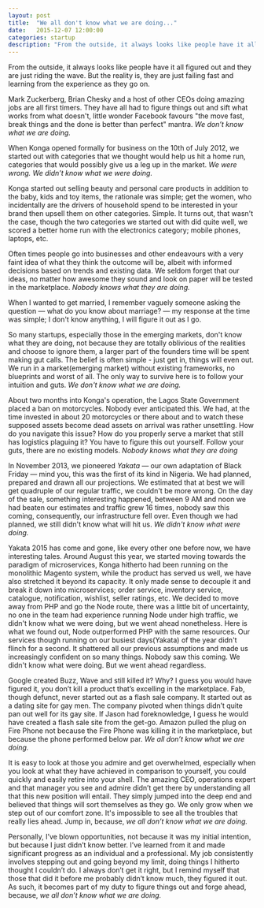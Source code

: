 ```yaml
---
layout: post
title:  "We all don't know what we are doing..."
date:   2015-12-07 12:00:00
categories: startup
description: "From the outside, it always looks like people have it all figured out and they are just riding the wave. But the reality is, they are just failing fast and learning from the experience as they go on. "
---
```


From the outside, it always looks like people have it all figured out and they are just riding the wave. But the reality is, they are just failing fast and learning from the experience as they go on. 

Mark Zuckerberg, Brian Chesky and a host of other CEOs doing amazing jobs are all first timers. They have all had to figure things out and sift what works from what doesn't, little wonder Facebook favours "the move fast, break things and the done is better than perfect" mantra. *We don’t know what we are doing.*

When Konga opened formally for business on the 10th of July 2012, we started out with categories that we thought would help us hit a home run, categories that would possibly give us a leg up in the market. *We were wrong. We didn’t know what we were doing.*

Konga started out selling beauty and personal care products in addition to the baby, kids and toy items, the rationale was simple; get the women, who incidentally are the drivers of household spend to be interested in your brand then upsell them on other categories. Simple. It turns out, that wasn't the case, though the two categories we started out with did quite well, we scored a better home run with the electronics category; mobile phones, laptops, etc.

Often times people go into businesses and other endeavours with a very faint idea of what they think the outcome will be, albeit with informed decisions based on trends and existing data. We seldom forget that our ideas, no matter how awesome they sound and look on paper will be tested in the marketplace. *Nobody knows what they are doing.*

When I wanted to get married, I remember vaguely someone asking the question &mdash; what do you know about marriage? &mdash; my response at the time was simple; I don't know anything, I will figure it out as I go. 

So many startups, especially those in the emerging markets, don't know what they are doing, not because they are totally oblivious of the realities and choose to ignore them, a larger part of the founders time will be spent making gut calls. The belief is often simple - just get in, things will even out. We run in a market(emerging market) without existing frameworks, no blueprints and worst of all. The only way to survive here is to follow your intuition and guts. *We don't know what we are doing.*

About two months into Konga's operation, the Lagos State Government placed a ban on motorcycles. Nobody ever anticipated this. We had, at the time invested in about 20 motorcycles or there about and to watch these supposed assets become dead assets on arrival was rather unsettling. How do you navigate this issue? How do you properly serve a market that still has logistics plaguing it? You have to figure this out yourself. Follow your guts, there are no existing models. *Nobody knows what they are doing*

In November 2013, we pioneered *Yakata* &mdash; our own adaptation of Black Friday &mdash; mind you, this was the first of its kind in Nigeria. We had planned, prepared and drawn all our projections. We estimated that at best we will get quadruple of our regular traffic, we couldn't be more wrong. On the day of the sale, something interesting happened, between 9 AM  and noon we had beaten our estimates and traffic grew 16 times, nobody saw this coming, consequently, our infrastructure fell over. Even though we had planned, we still didn't know what will hit us. *We didn't know what were doing.*

Yakata 2015 has come and gone, like every other one before now, we have interesting tales. Around August this year, we started moving towards the paradigm of microservices, Konga hitherto had been running on the monolithic Magento system, while the product has served us well, we have also stretched it beyond its capacity. It only made sense to decouple it and break it down into microservices; order service, inventory service, catalogue, notification, wishlist, seller ratings, etc. We decided to move away from PHP and go the Node route, there was a little bit of uncertainty, no one in the team had experience running Node under high traffic, we didn't know what we were doing, but we went ahead nonetheless. Here is what we found out, Node outperformed PHP with the same resources. Our services though running on our busiest days(Yakata) of the year didn't flinch for a second. It shattered all our previous assumptions and made us increasingly confident on so many things. Nobody saw this coming. We didn't know what were doing. But we went ahead regardless.

Google created Buzz, Wave and still killed it? Why? I guess you would have figured it, you don’t kill a product that’s excelling in the marketplace. Fab, though defunct, never started out as a flash sale company. It started out as a dating site for gay men. The company pivoted when things didn’t quite pan out well for its gay site. If Jason had foreknowledge, I guess he would have created a flash sale site from the get-go. Amazon pulled the plug on Fire Phone not because the Fire Phone was killing it in the marketplace, but because the phone performed below par. *We all don’t know what we are doing.*

It is easy to look at those you admire and get overwhelmed, especially when you look at what they have achieved in comparison to yourself, you could quickly and easily retire into your shell. The amazing CEO, operations expert and that manager you see and admire didn’t get there by understanding all that this new position will entail. They simply jumped into the deep end and believed that things will sort themselves as they go. We only grow when we step out of our comfort zone. It's impossible to see all the troubles that really lies ahead. Jump in, because, *we all don’t know what we are doing.*

Personally, I’ve blown opportunities, not because it was my initial intention, but because I just didn’t know better. I’ve learned from it and made significant progress as an individual and a professional. My job consistently involves stepping out and going beyond my limit, doing things I hitherto thought I couldn’t do. I always don’t get it right, but I remind myself that those that did it before me probably didn’t know much, they figured it out. As such, it becomes part of my duty to figure things out and forge ahead, because, *we all don’t know what we are doing.*